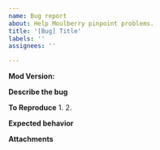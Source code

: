 ```yaml
---
name: Bug report
about: Help Moulberry pinpoint problems.
title: '[Bug] Title'
labels: ''
assignees: ''

---
```


<!-- 
Before you begin check if the bug already been reported. 
And also ensure you are using the latest version.


If you are unsure about these requirements or need general support, 
please join the discord server at discord.gg/moulberry
-->

<!-- This is asking for the mod version for example 1.7.3-REL -->
**Mod Version:** 

<!-- Provide a clear and concise description of what the bug is. -->
**Describe the bug**

<!-- Steps to reproduce the behavior -->
**To Reproduce**
1. 
2. 

<!-- A clear and concise description of what you expected to happen. -->
**Expected behavior**

<!-- Add screenshots, crash logs etc. -->
**Attachments**